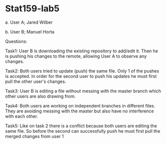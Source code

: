 # Stat159-lab5


a. User A; Jared Wilber


b. User B; Manuel Horta  

Questions:

Task1: User B is downloading the existing repository to add/edit it. Then he is pushing his changes to the 
	remote, allowing User A to observe any changes.
	
Task2: Both users tried to update (push) the same file. Only 1 of the pushes is accepted. In order for the second user
	to push his updates he must first pull the other user's changes. 

Task3: User B is editing a file without messing with the master branch which other users are also drawing from.

Task4: Both users are working on independent branches in different files. They are avoiding messing with the master
	but also have no interference with each other.

Task5: Like on task 2 there is a conflict because both users are editing the same file. So before the second 
	can successfully push he must first pull the merged changes from user 1